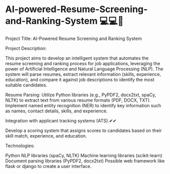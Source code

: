 # AI-powered-Resume-Screening-and-Ranking-System 💻💻🚩

Project Title: AI-Powered Resume Screening and Ranking System

Project Description:

This project aims to develop an intelligent system that automates the resume screening and ranking process for job applications, leveraging the power of Artificial Intelligence and Natural Language Processing (NLP). The system will parse resumes, extract relevant information (skills, experience, education), and compare it against job descriptions to identify the most suitable candidates.


Resume Parsing:
Utilize Python libraries (e.g., PyPDF2, docx2txt, spaCy, NLTK) to extract text from various resume formats (PDF, DOCX, TXT).
Implement named entity recognition (NER) to identify key information such as names, contact details, skills, and experience.

Integration with applicant tracking systems (ATS).✔✔

Develop a scoring system that assigns scores to candidates based on their skill match, experience, and education.

Technologies:

Python
NLP libraries (spaCy, NLTK)
Machine learning libraries (scikit-learn)
Document parsing libraries (PyPDF2, docx2txt)
Possible web framework like flask or django to create a user interface.
